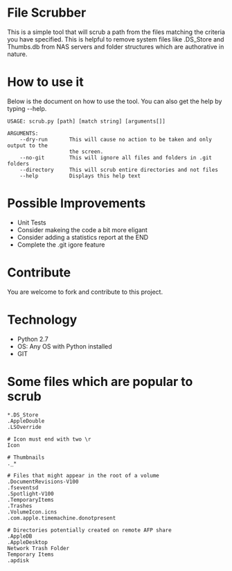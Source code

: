 # File Scrubber

This is a simple tool that will scrub a path from the files matching the criteria
you have specified. This is helpful to remove system files like .DS_Store and Thumbs.db from NAS
servers and folder structures which are authorative in nature.

# How to use it

Below is the document on how to use the tool. You can also get the help by typing
--help.

```
USAGE: scrub.py [path] [match string] [arguments[]]

ARGUMENTS:
    --dry-run       This will cause no action to be taken and only output to the
                    the screen.
    --no-git        This will ignore all files and folders in .git folders
    --directory     This will scrub entire directories and not files
    --help          Displays this help text
```

# Possible Improvements

* Unit Tests
* Consider makeing the code a bit more eligant
* Consider adding a statistics report at the END
* Complete the .git igore feature

# Contribute

You are welcome to fork and contribute to this project.

# Technology
* Python 2.7
* OS: Any OS with Python installed
* GIT

# Some files which are popular to scrub

```
*.DS_Store
.AppleDouble
.LSOverride

# Icon must end with two \r
Icon

# Thumbnails
._*

# Files that might appear in the root of a volume
.DocumentRevisions-V100
.fseventsd
.Spotlight-V100
.TemporaryItems
.Trashes
.VolumeIcon.icns
.com.apple.timemachine.donotpresent

# Directories potentially created on remote AFP share
.AppleDB
.AppleDesktop
Network Trash Folder
Temporary Items
.apdisk
```
